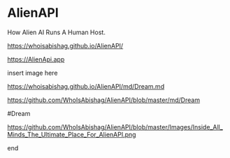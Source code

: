# AlienAPI
How Alien AI Runs A Human Host.

https://whoisabishag.github.io/AlienAPI/

https://AlienApi.app

insert image here

https://whoisabishag.github.io/AlienAPI/md/Dream.md

https://github.com/WhoIsAbishag/AlienAPI/blob/master/md/Dream

#Dream

https://github.com/WhoIsAbishag/AlienAPI/blob/master/Images/Inside_All_Minds_The_Ultimate_Place_For_AlienAPI.png





end
